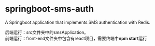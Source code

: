 # springboot-sms-auth
A Springboot application that implements SMS authentication with Redis.

后端运行：src文件夹中的smsApplication。\
前端运行：front-end文件夹中包含有react项目，需要终端中**npm start**运行
